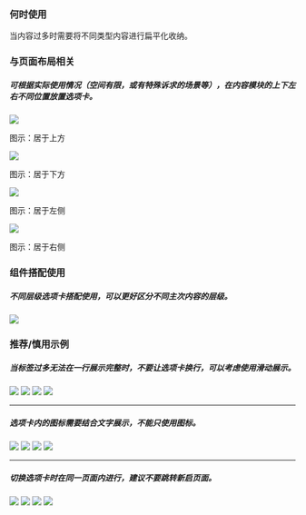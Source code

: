 ### 何时使用

当内容过多时需要将不同类型内容进行扁平化收纳。

### 与页面布局相关

##### 可根据实际使用情况（空间有限，或有特殊诉求的场景等），在内容模块的上下左右不同位置放置选项卡。

<div class="legend">
  <div class="item">
    <img src="https://tdesign.gtimg.com/site/design/guide/tabs/tabs-1@2x.png"/>
    <p>图示：居于上方</p>
  </div>

  <div class="item">
    <img src="https://tdesign.gtimg.com/site/design/guide/tabs/tabs-2@2x.png"/>
    <p>图示：居于下方</p>
  </div>

  <div class="item">
    <img src="https://tdesign.gtimg.com/site/design/guide/tabs/tabs-3@2x.png"/>
    <p>图示：居于左侧</p>
  </div>

  <div class="item">
    <img src="https://tdesign.gtimg.com/site/design/guide/tabs/tabs-4@2x.png"/>
    <p>图示：居于右侧</p>
  </div>
</div>

### 组件搭配使用

##### 不同层级选项卡搭配使用，可以更好区分不同主次内容的层级。

<img src="https://tdesign.gtimg.com/site/design/guide/tabs/tabs-5@2x.png" />

### 推荐/慎用示例

##### 当标签过多无法在一行展示完整时，不要让选项卡换行，可以考虑使用滑动展示。

<img src="https://tdesign.gtimg.com/site/design/guide/tabs/tabs-6@2x.png" />
<img class="tag" src="https://tdesign.gtimg.com/site/doc/good.png" />

<img src="https://tdesign.gtimg.com/site/design/guide/tabs/tabs-7@2x.png" />
<img class="tag" src="https://tdesign.gtimg.com/site/doc/bad.png" />

<hr />

##### 选项卡内的图标需要结合文字展示，不能只使用图标。

<img src="https://tdesign.gtimg.com/site/design/guide/tabs/tabs-8@2x.png" />
<img class="tag" src="https://tdesign.gtimg.com/site/doc/good.png" />

<img src="https://tdesign.gtimg.com/site/design/guide/tabs/tabs-9@2x.png" />
<img class="tag" src="https://tdesign.gtimg.com/site/doc/bad.png" />

<hr />

##### 切换选项卡时在同一页面内进行，建议不要跳转新启页面。

<img src="https://tdesign.gtimg.com/site/design/guide/tabs/tabs-10@2x.png" />
<img class="tag" src="https://tdesign.gtimg.com/site/doc/good.png" />

<img src="https://tdesign.gtimg.com/site/design/guide/tabs/tabs-11@2x.png" />
<img class="tag" src="https://tdesign.gtimg.com/site/doc/bad.png" />
